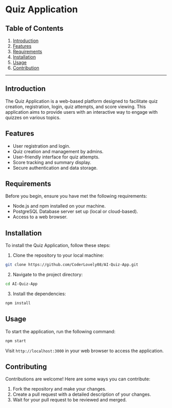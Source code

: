 # Quiz Application

## Table of Contents

1. [Introduction](#introduction)
2. [Features](#features)
3. [Requirements](#requirements)
4. [Installation](#installation)
5. [Usage](#usage)
6. [Contribution](#contributing)

---

## Introduction

The Quiz Application is a web-based platform designed to facilitate quiz creation, registration, login, quiz attempts, and score viewing. This application aims to provide users with an interactive way to engage with quizzes on various topics.

## Features

- User registration and login.
- Quiz creation and management by admins.
- User-friendly interface for quiz attempts.
- Score tracking and summary display.
- Secure authentication and data storage.

## Requirements

Before you begin, ensure you have met the following requirements:

- Node.js and npm installed on your machine.
- PostgreSQL Database server set up (local or cloud-based).
- Access to a web browser.

## Installation

To install the Quiz Application, follow these steps:

1. Clone the repository to your local machine:

```bash
git clone https://github.com/CoderLovely08/AI-Quiz-App.git
```

2. Navigate to the project directory:

```bash
cd AI-Quiz-App
```

3. Install the dependencies:

```bash
npm install
```

## Usage

To start the application, run the following command:

```bash
npm start
```

Visit `http://localhost:3000` in your web browser to access the application.

## Contributing

Contributions are welcome! Here are some ways you can contribute:

1. Fork the repository and make your changes.
2. Create a pull request with a detailed description of your changes.
3. Wait for your pull request to be reviewed and merged.
